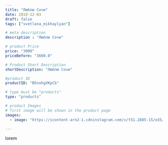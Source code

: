 ```yaml
---
title: "Люблю Сочи"
date: 2019-12-03
draft: false
tags: ["svetlana_mikhaylyan"]

# meta description
description : "Люблю Сочи"

# product Price
price: "3000"
priceBefore: "3600.0"

# Product Short Description
shortDescription: "Люблю Сочи"

#product ID
productID: "B5nohgVKpCb"

# type must be "products"
type: "products"

# product Images
# first image will be shown in the product page
images:
  - image: "https://scontent-arn2-1.cdninstagram.com/v/t51.2885-15/e35/74673870_746764789066619_3337355245293863814_n.jpg?se=7&tp=1&_nc_ht=scontent-arn2-1.cdninstagram.com&_nc_cat=111&_nc_ohc=UedZTF3Q6PoAX91tUj3&ccb=7-4&oh=5fec6cf272406d5e3b4833f950cfd316&oe=6083DFEB&_nc_sid=86f79a&ig_cache_key=MjE5MDg5Nzk2ODA1NzA2MTUzMQ%3D%3D.2-ccb7-4"

---
```

lorem
